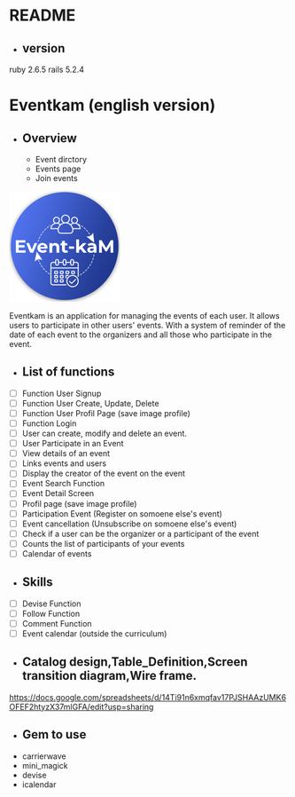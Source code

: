 # README

* ## version
ruby 2.6.5
rails 5.2.4

# Eventkam (english version)
* ## Overview
  - Event dirctory        
  - Events page                
  - Join events

![](/public/image/logo_event_kam.png)


Eventkam is an application for managing the events of each user. It allows users to participate in other users' events. With a system of reminder of the date of each event to the organizers and all those who participate in the event.

* ## List of functions
- [ ] Function User Signup
- [ ] Function User Create, Update, Delete
- [ ] Function User Profil Page (save image profile)
- [ ] Function Login
- [ ] User can create, modify and delete an event. 
- [ ] User Participate in an Event
- [ ] View details of an event
- [ ] Links events and users
- [ ] Display the creator of the event on the event
- [ ] Event Search Function 
- [ ] Event Detail Screen
- [ ] Profil page (save image profile)
- [ ] Participation Event (Register on somoene else's event)
- [ ] Event cancellation  (Unsubscribe on somoene else's event)
- [ ] Check if a user can be the organizer or a participant of the event
- [ ] Counts the list of participants of your events
- [ ] Calendar of events

* ## Skills 
- [ ] Devise Function
- [ ] Follow Function
- [ ] Comment Function
- [ ] Event calendar (outside the curriculum)

* ## Catalog design,Table_Definition,Screen transition diagram,Wire frame.

https://docs.google.com/spreadsheets/d/14Ti91n6xmqfav17PJSHAAzUMK6OFEF2htyzX37mlGFA/edit?usp=sharing

* ## Gem to use
* carrierwave
* mini_magick
* devise
* icalendar
